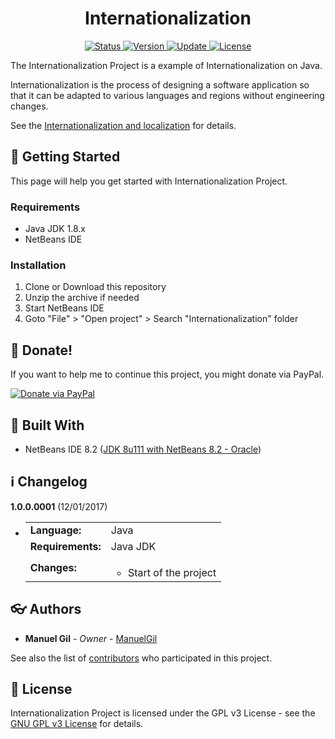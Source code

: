 <div align="center">
	<h1> Internationalization </h1>
</div>

<div align="center">
	<a href="#changelog">
		<img src="https://img.shields.io/badge/stability-frozen-blue.svg" alt="Status">
	</a>
	<a href="#changelog">
		<img src="https://img.shields.io/badge/release-v1.0.0-blue.svg" alt="Version">
	</a>
	<a href="#changelog">
		<img src="https://img.shields.io/badge/update-december-yellowgreen.svg" alt="Update">
	</a>
	<a href="#license">
		<img src="https://img.shields.io/badge/license-GPL%20v3%20License-green.svg" alt="License">
	</a>
</div>

The Internationalization Project is a example of Internationalization on Java.

Internationalization is the process of designing a software application so that
 it can be adapted to various languages and regions without engineering changes.

See the [Internationalization and localization](https://en.wikipedia.org/wiki/Internationalization_and_localization)
 for details.

<a name="started"></a>
## :traffic_light: Getting Started

This page will help you get started with Internationalization Project.

<a name="requirements"></a>
### Requirements

  * Java JDK 1.8.x
  * NetBeans IDE

<a name="installation"></a>
### Installation

  1. Clone or Download this repository
  2. Unzip the archive if needed
  3. Start NetBeans IDE
  4. Goto "File" > "Open project" > Search "Internationalization" folder

<a name="Donate"></a>
## :gift: Donate!

If you want to help me to continue this project, you might donate via PayPal.

<a href="https://paypal.me/ManuelFGil"><img src="https://www.paypalobjects.com/webstatic/en_US/i/btn/png/btn_donate_92x26.png" alt="Donate via PayPal"></a>

<a name="built"></a>
## :wrench: Built With

  * NetBeans IDE 8.2 ([JDK 8u111 with NetBeans 8.2 - Oracle](http://www.oracle.com/technetwork/es/java/javase/downloads/jdk-netbeans-jsp-3413139-esa.html))

<a name="changelog"></a>
## :information_source: Changelog

**1.0.0.0001** (12/01/2017)

  * <table border="0" cellpadding="4">
		<tr>
			<td>
				<strong>Language:</strong>
			</td>
			<td>
				Java
			</td>
		</tr>
		<tr>
			<td><strong>
				Requirements:
			</strong></td>
			<td>
				Java JDK
			</td>
		</tr>
		<tr>
			<td>
				<strong>Changes:</strong>
			</td>
			<td>
				<ul>
					<li>
						Start of the project
					</li>
				</ul>
			</td>
		</tr>
	</table>

<a name="authors"></a>
## :eyeglasses: Authors

  * **Manuel Gil** - *Owner* - [ManuelGil](https://github.com/ManuelGil) 

See also the list of [contributors](https://github.com/ManuelGil/Internationalization/contributors)
 who participated in this project.

<a name="license"></a>
## :memo: License

Internationalization Project is licensed under the GPL v3 License - see the
 [GNU GPL v3 License](https://www.gnu.org/licenses/gpl-3.0) for details.
